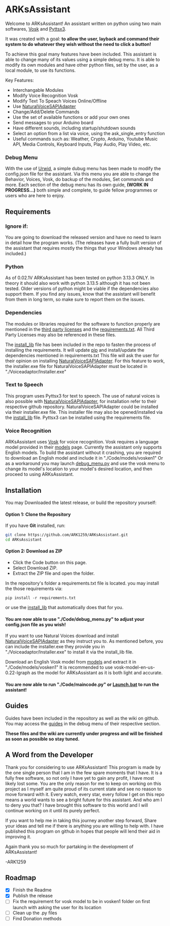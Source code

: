 # ARKsAssistant
Welcome to ARKsAssistant! An assistant written on python using two main softwares, [Vosk](https://github.com/alphacep/vosk-api) and [Pyttsx3](https://github.com/nateshmbhat/pyttsx3).

It was created with a goal: **to allow the user, layback and command their system to do whatever they wish without the need to click a button!**

To achieve this goal many features have been included. This assistant is able to change many of its values using a simple debug menu. It is able to modify its own modules and have other python files, set by the user, as a local module, to use its functions.

Key Features:
- Interchangable Modules
- Modify Voice Recognition Vosk
- Modify Text To Speach Voices Online/Offline
- Use [NaturalVoiceSAPIAdapter](https://github.com/gexgd0419/NaturalVoiceSAPIAdapter)
- Change/Add/Delete Commands
- Use the set of available functions or add your own ones
- Send messages to your Arduino board
- Have different sounds, including startup/shutdown sounds
- Select an option from a list via voice, using the ask_single_entry function
- Useful commands such as: Weather, Crypto, Arduino, Youtube Music API, Media Controls, Keyboard Inputs, Play Audio, Play Video, etc.

### Debug Menu
With the use of [Urwid](https://github.com/urwid/urwid), a simple dubug menu has been made to modify the config.json file for the assistant. Via this menu you are able to change the Behavior, Voices, Vosk, do backup of the modules, Set commands and more. Each section of the debug menu has its own guide, **(WORK IN PROGRESS...)** both simple and complete, to guide fellow programmes or users who are here to enjoy.

## Requirements
### Ignore if:
You are going to download the released version and have no need to learn in detail how the program works.
(The releases have a fully built version of the assistant that requires mostly the things that your Windows already has included.)

### Python
As of 0.02.1V ARKsAssistant has been tested on python 3.13.3 ONLY. In theory it should also work with python 3.13.5 although it has not been tested. Older versions of python might be viable if the dependencies also support them. If you find any issues, know that the assistant will benefit from them in long term, so make sure to report them on the issues.

### Dependencies
The modules or libraries required for the software to function properly are mentioned in the [third party licenses](THIRD-PARTY-LICENSES.md) and the [requirements.txt](requirements.txt).
All Third Party Licenses may also be referenced in these files.

The [install_lib](Install_Lib.bat) file has been included in the repo to fasten the process of installing the requirements. It will update [pip](https://github.com/pypa/pip) and install/update the dependencies mentioned in requirements.txt
This file will ask the user for their opinion on installing [NaturalVoiceSAPIAdapter](https://github.com/gexgd0419/NaturalVoiceSAPIAdapter). For this feature to work, the installer.exe file for NaturalVoiceSAPIAdapter must be located in "./Voiceadaptor/Installer.exe"

### Text to Speech
This program uses Pyttsx3 for text to speech. The use of natural voices is also possible with [NaturalVoiceSAPIAdapter](https://github.com/gexgd0419/NaturalVoiceSAPIAdapter), for installation refer to their respective github repository.
NaturalVoiceSAPIAdapter could be installed via their installer.exe file. This installer file may also be opened/installed via the [install_lib](Install_Lib.bat) file.
Pyttsx3 can be installed using the requirements file.

### Voice Recognition
ARKsAssistant uses [Vosk](https://github.com/alphacep/vosk-api) for voice recognition. Vosk requires a language model provided in their [models](https://alphacephei.com/vosk/models) page. Currently the assistant only supports English models.
To build the assistant without it crashing, you are required to download an English model and include it in "./Code/models/vosken1"
Or as a workaround you may launch [debug_menu.py](Code/debug_menu.py) and use the vosk menu to change its model's location to your model's desired location, and then proceed to using ARKsAssistant.

## Installation
You may Downloaded the latest release,
or build the repository yourself:

#### Option 1: Clone the Repository
If you have **Git** installed, run:
```bash
git clone https://github.com/ARK1259/ARKsAssistant.git
cd ARKsAssistant
```
#### Option 2: Download as ZIP
- Click the Code button on this page.
- Select Download ZIP.
- Extract the ZIP file and open the folder.

In the repository's folder a requirements.txt file is located. you may install the those requirements via:
```
pip install -r requirements.txt
```
or use the [install_lib](Install_Lib.bat) that automatically does that for you.

#### You are now able to use "./Code/debug_menu.py" to adjust your config.json file as you wish!

If you want to use Natural Voices download and install [NaturalVoiceSAPIAdapter](https://github.com/gexgd0419/NaturalVoiceSAPIAdapter) as they instruct you to.
As mentioned before, you can include the installer.exe they provide you in "./Voiceadaptor/Installer.exe" to install it via the install_lib file.

Download an English Vosk model from [models](https://alphacephei.com/vosk/models) and extract it in "./Code/models/vosken1"
It is recommended to use vosk-model-en-us-0.22-lgraph as the model for ARKsAssistant as it is both light and accurate.

#### You are now able to run "./Code/maincode.py" or [Launch.bat](Launch.bat) to run the assistant!

## Guides
Guides have been included in the repository as well as the wiki on github.
You may access the [guides](Code/guides) in the debug menu of their respective section.

**These files and the wiki are currently under progress and will be finished as soon as possible so stay tuned.**

## A Word from the Developer
Thank you for considering to use ARKsAssistant! This program is made by the one single person that I am in the few spare moments that I have. It is a fully free software, so not only I have yet to gain any profit, I have most likely lost some. You are the only reason for me to keep on working on this project as I myself am quite proud of its current state and see no reason to move forward with it.
Every watch, every star, every follow I get on this repo means a world wants to see a bright future for this assistant. And who am I to deny you that? I have brought this software to this world and I will continue working on it until its purely perfect.

If you want to help me in taking this journey another step forward, Share your ideas and tell me if there is anything you are willing to help with. I have published this program on github in hopes that people will lend their aid in improving it.

Again thank you so much for partaking in the development of ARKsAssistant!

-ARK1259

## Roadmap
- [X] Finish the Readme
- [X] Publish the release
- [ ] Fix the requirement for vosk model to be in vosken1 folder on first launch with asking the user for its location
- [ ] Clean up the .py files
- [ ] Find Donation methods
